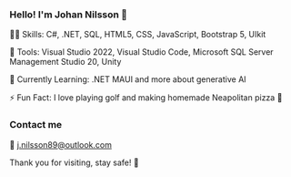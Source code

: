 ### Hello! I'm Johan Nilsson 👋

🧑‍💻 Skills: C#, .NET, SQL, HTML5, CSS, JavaScript, Bootstrap 5, UIkit

🔧 Tools: Visual Studio 2022, Visual Studio Code, Microsoft SQL Server Management Studio 20, Unity

🌱 Currently Learning: .NET MAUI and more about generative AI

⚡ Fun Fact: I love playing golf and making homemade Neapolitan pizza :pizza:

### Contact me

:e-mail: j.nilsson89@outlook.com

Thank you for visiting, stay safe! :pray:

